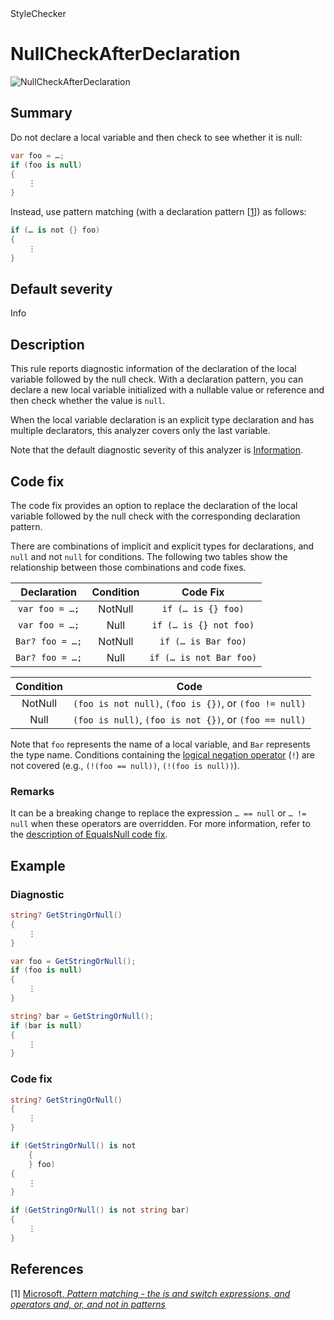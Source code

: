 <div class="project-logo">StyleChecker</div>
<div id="toc-level" data-values="H2,H3"></div>

# NullCheckAfterDeclaration

<div class="horizontal-scroll">

![NullCheckAfterDeclaration][fig-NullCheckAfterDeclaration]

</div>

## Summary

Do not declare a local variable and then check to see whether it is null:

```csharp
var foo = …;
if (foo is null)
{
    ⋮
}
```

Instead, use pattern matching (with a declaration pattern \[[1](#ref1)\]) as
follows:

```csharp
if (… is not {} foo)
{
    ⋮
}
```

## Default severity

Info

## Description

This rule reports diagnostic information of the declaration of the local
variable followed by the null check. With a declaration pattern, you can declare
a new local variable initialized with a nullable value or reference and then
check whether the value is `null`.

When the local variable declaration is an explicit type declaration and has
multiple declarators, this analyzer covers only the last variable.

Note that the default diagnostic severity of this analyzer is
[Information][diagnostic-severity].

## Code fix

The code fix provides an option to replace the declaration of the local variable
followed by the null check with the corresponding declaration pattern.

There are combinations of implicit and explicit types for declarations, and
`null` and not `null` for conditions. The following two tables show the
relationship between those combinations and code fixes.

| Declaration | Condition | Code Fix |
| :---: | :---: | :---: |
| `var foo = …;` | NotNull | `if (… is {} foo)`|
| `var foo = …;` | Null | `if (… is {} not foo)`|
| `Bar? foo = …;` | NotNull | `if (… is Bar foo)`|
| `Bar? foo = …;` | Null | `if (… is not Bar foo)`|

| Condition | Code |
| :---: | :---: |
| NotNull | `(foo is not null)`, `(foo is {})`, or `(foo != null)` |
| Null | `(foo is null)`, `(foo is not {})`, or `(foo == null)` |

Note that `foo` represents the name of a local variable, and `Bar` represents
the type name. Conditions containing the [logical negation operator][] (`!`) are
not covered (e.g., `(!(foo == null))`, `(!(foo is null))`).

### Remarks

It can be a breaking change to replace the expression `… == null` or `… != null`
when these operators are overridden. For more information, refer to the
[description of EqualsNull code fix][EqualsNull-Remarks].

## Example

### Diagnostic

```csharp
string? GetStringOrNull()
{
    ⋮
}

var foo = GetStringOrNull();
if (foo is null)
{
    ⋮
}

string? bar = GetStringOrNull();
if (bar is null)
{
    ⋮
}
```

### Code fix

```csharp
string? GetStringOrNull()
{
    ⋮
}

if (GetStringOrNull() is not
    {
    } foo)
{
    ⋮
}

if (GetStringOrNull() is not string bar)
{
    ⋮
}
```

## References

<a id="ref1"></a> [1]
[Microsoft, _Pattern matching - the is and switch expressions, and operators and, or, and not in patterns_][Declaration pattern]

[diagnostic-severity]:
  https://docs.microsoft.com/en-us/dotnet/api/microsoft.codeanalysis.diagnosticseverity?view=roslyn-dotnet
[logical negation operator]:
  https://learn.microsoft.com/en-us/dotnet/csharp/language-reference/operators/boolean-logical-operators#logical-negation-operator-
[Declaration pattern]:
  https://learn.microsoft.com/en-us/dotnet/csharp/language-reference/operators/patterns#declaration-and-type-patterns
[EqualsNull-Remarks]: EqualsNull.md#Remarks
[fig-NullCheckAfterDeclaration]:
  https://maroontress.github.io/StyleChecker/images/NullCheckAfterDeclaration.webp
